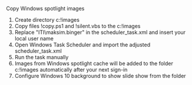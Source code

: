 Copy Windows spotlight images
1) Create directory c:\!images
2) Copy files !copy.ps1 and !silent.vbs to the c:\!images
3) Replace "ITI\maksim.binger" in the scheduler_task.xml and insert your local user name
4) Open Windows Task Scheduler and import the adjusted scheduler_task.xml
5) Run the task manually
6) Images from Windows spotlight cache will be added to the folder c:\!images automatically after your next sign-in
7) Configure Windows 10 background to show slide show from the folder